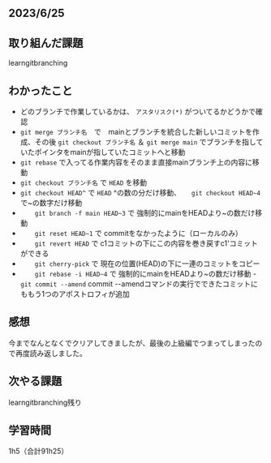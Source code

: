 ## 2023/6/25
## 取り組んだ課題
learngitbranching

## わかったこと
- どのブランチで作業しているかは、 `アスタリスク(*)` がついてるかどうかで確認
-  `git merge ブランチ名`　で　mainとブランチを統合した新しいコミットを作成、その後 `git checkout ブランチ名` ＆ `git merge main` でブランチを指していたポインタをmainが指していたコミットへと移動
-  `git rebase` で入ってる作業内容をそのまま直接mainブランチ上の内容に移動
-  `git checkout ブランチ名` で `HEAD` を移動
-  `git checkout HEAD^` で `HEAD` ^の数の分だけ移動、　　`git checkout HEAD~4` で~の数字だけ移動
- 　　`git branch -f main HEAD~3` で 強制的にmainをHEADより~の数だけ移動
- 　　`git reset HEAD~1` で commitをなかったように（ローカルのみ）
- 　　`git revert HEAD` で c1コミットの下にこの内容を巻き戻すc1'コミットができる
- 　　`git cherry-pick` で 現在の位置(HEAD)の下に一連のコミットをコピー
- 　　`git rebase -i HEAD~4` で 強制的にmainをHEADより~の数だけ移動
-　　 `git commit --amend` commit --amendコマンドの実行でできたコミットにももう1つのアポストロフィが追加



## 感想
今までなんとなくでクリアしてきましたが、最後の上級編でつまってしまったので再度読み返しました。


## 次やる課題
learngitbranching残り

## 学習時間
1h5（合計91h25）
